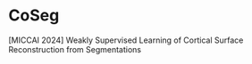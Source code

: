 # CoSeg
[MICCAI 2024] Weakly Supervised Learning of Cortical Surface Reconstruction from Segmentations
